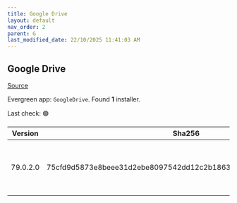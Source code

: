 ```yaml
---
title: Google Drive
layout: default
nav_order: 2
parent: G
last_modified_date: 22/10/2025 11:41:03 AM
---
```


## Google Drive

[Source](https://support.google.com/drive/answer/7329379)

Evergreen app: `GoogleDrive`. Found **1** installer.

Last check: 🟢

| Version  | Sha256                                                           | Size      | URI                                                                                                                          |
| -------- | ---------------------------------------------------------------- | --------- | ---------------------------------------------------------------------------------------------------------------------------- |
| 79.0.2.0 | 75cfd9d5873e8beee31d2ebe8097542dd12c2b1863f253b01ac49e6d8dc87a73 | 333594392 | [https://dl.google.com/drive-file-stream/GoogleDriveSetup.exe](https://dl.google.com/drive-file-stream/GoogleDriveSetup.exe) |
